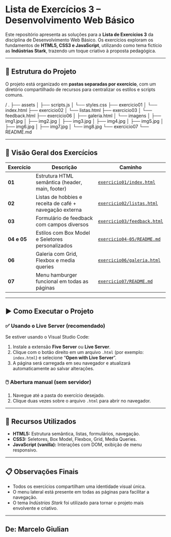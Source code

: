 # Lista de Exercícios 3 – Desenvolvimento Web Básico

Este repositório apresenta as soluções para a **Lista de Exercícios 3** da disciplina de Desenvolvimento Web Básico. Os exercícios exploram os fundamentos de **HTML5, CSS3 e JavaScript**, utilizando como tema fictício as **Indústrias Stark**, trazendo um toque criativo à proposta pedagógica.

---

## 📁 Estrutura do Projeto

O projeto está organizado em **pastas separadas por exercício**, com um diretório compartilhado de recursos para centralizar os estilos e scripts comuns.

/
.
├── assets
│   ├── scripts.js
│   └── styles.css
├── exercicio01
│   └── index.html
├── exercicio02
│   └── listas.html
├── exercicio03
│   └── feedback.html
├── exercicio06
│   ├── galeria.html
│   └── imagens
│       ├── img1.jpg
│       ├── img2.jpg
│       ├── img3.jpg
│       ├── img4.jpg
│       ├── img5.jpg
│       ├── img6.jpg
│       ├── img7.jpg
│       └── img8.jpg
└── exercicio07
    └── README.md

---

## 📌 Visão Geral dos Exercícios

| Exercício | Descrição | Caminho |
|----------|------------|---------|
| **01** | Estrutura HTML semântica (header, main, footer) | [`exercicio01/index.html`](./exercicio01/index.html) |
| **02** | Listas de hobbies e receita de café + navegação externa | [`exercicio02/listas.html`](./exercicio02/listas.html) |
| **03** | Formulário de feedback com campos diversos | [`exercicio03/feedback.html`](./exercicio03/feedback.html) |
| **04 e 05** | Estilos com Box Model e Seletores personalizados | [`exercicio04-05/README.md`](./exercicio04-05/README.md) |
| **06** | Galeria com Grid, Flexbox e media queries | [`exercicio06/galeria.html`](./exercicio06/galeria.html) |
| **07** | Menu hamburger funcional em todas as páginas | [`exercicio07/README.md`](./exercicio07/README.md) |

---

## ▶️ Como Executar o Projeto

### ✅ Usando o Live Server (recomendado)
Se estiver usando o Visual Studio Code:
1. Instale a extensão **Five Server** ou **Live Server**.
2. Clique com o botão direito em um arquivo `.html` (por exemplo: `index.html`) e selecione “**Open with Live Server**”.
3. A página será carregada em seu navegador e atualizará automaticamente ao salvar alterações.

### 🖱️ Abertura manual (sem servidor)
1. Navegue até a pasta do exercício desejado.
2. Clique duas vezes sobre o arquivo `.html` para abrir no navegador.

---

## 🧪 Recursos Utilizados

- **HTML5:** Estrutura semântica, listas, formulários, navegação.
- **CSS3:** Seletores, Box Model, Flexbox, Grid, Media Queries.
- **JavaScript (vanilla):** Interações com DOM, exibição de menu responsivo.

---

## 📋 Observações Finais

- Todos os exercícios compartilham uma identidade visual única.
- O menu lateral está presente em todas as páginas para facilitar a navegação.
- O tema *Indústrias Stark* foi utilizado para tornar o projeto mais envolvente e criativo.

---

## De: Marcelo Giulian
